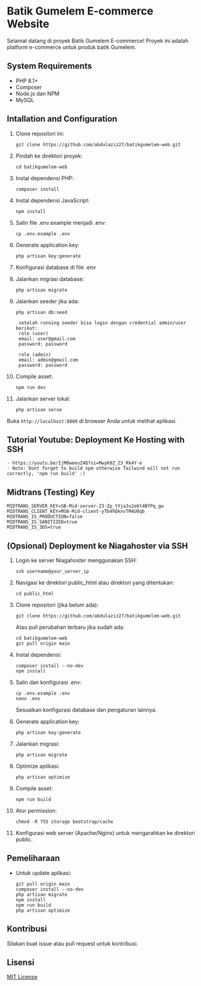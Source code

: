 # Batik Gumelem E-commerce Website

Selamat datang di proyek Batik Gumelem E-commerce! Proyek ini adalah platform e-commerce untuk produk batik Gumelem.

## System Requirements

- PHP 8.1+
- Composer
- Node.js dan NPM
- MySQL

## Intallation and Configuration

1. Clone repositori ini:
   ```
   git clone https://github.com/abdulaziz27/batikgumelem-web.git
   ```

2. Pindah ke direktori proyek:
   ```
   cd batikgumelem-web
   ```

3. Instal dependensi PHP:
   ```
   composer install
   ```

4. Instal dependensi JavaScript:
   ```
   npm install
   ```

5. Salin file .env.example menjadi .env:
   ```
   cp .env.example .env
   ```

6. Generate application key:
   ```
   php artisan key:generate
   ```

7. Konfigurasi database di file .env

8. Jalankan migrasi database:
   ```
   php artisan migrate
   ```

9. Jalankan seeder jika ada:
   ```
   php artisan db:seed
   ```
        setelah running seeder bisa login dengan credential admin/user berikut:
        role (user)
        email: user@gmail.com
        password: password
        
        role (admin)
        email: admin@gmail.com
        password: password

11. Compile asset:
    ```
    npm run dev
    ```

12. Jalankan server lokal:
    ```
    php artisan serve
    ```

Buka `http://localhost:8000` di browser Anda untuk melihat aplikasi.

## Tutorial Youtube: Deployment Ke Hosting with SSH
    - https://youtu.be/IjM0weeuZ4Q?si=MwyK8Z_Z3_Rk4Y-e
    - Note: Dont forget to build npm otherwise Tailwind will not run correctly, 'npm run build' :)

## Midtrans (Testing) Key 
    MIDTRANS_SERVER_KEY=SB-Mid-server-Z3-Zp_tYja3x2e6t4BYPq_gw
    MIDTRANS_CLIENT_KEY=MSB-Mid-client-yTb4hQknvTM4U0qb
    MIDTRANS_IS_PRODUCTION=false
    MIDTRANS_IS_SANITIZED=true
    MIDTRANS_IS_3DS=true

## (Opsional) Deployment ke Niagahoster via SSH

1. Login ke server Niagahoster menggunakan SSH:
   ```
   ssh username@your_server_ip
   ```

2. Navigasi ke direktori public_html atau direktori yang ditentukan:
   ```
   cd public_html
   ```

3. Clone repositori (jika belum ada):
   ```
   git clone https://github.com/abdulaziz27/batikgumelem-web.git
   ```

   Atau pull perubahan terbaru jika sudah ada:
   ```
   cd batikgumelem-web
   git pull origin main
   ```

4. Instal dependensi:
   ```
   composer install --no-dev
   npm install
   ```

5. Salin dan konfigurasi .env:
   ```
   cp .env.example .env
   nano .env
   ```
   Sesuaikan konfigurasi database dan pengaturan lainnya.

6. Generate application key:
   ```
   php artisan key:generate
   ```

7. Jalankan migrasi:
   ```
   php artisan migrate
   ```

8. Optimize aplikasi:
   ```
   php artisan optimize
   ```

9. Compile asset:
   ```
   npm run build
   ```

10. Atur permission:
    ```
    chmod -R 755 storage bootstrap/cache
    ```

11. Konfigurasi web server (Apache/Nginx) untuk mengarahkan ke direktori public.

## Pemeliharaan

- Untuk update aplikasi:
  ```
  git pull origin main
  composer install --no-dev
  php artisan migrate
  npm install
  npm run build
  php artisan optimize
  ```

## Kontribusi

Silakan buat issue atau pull request untuk kontribusi.

## Lisensi

[MIT License](LICENSE)
